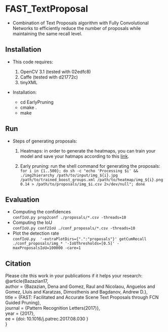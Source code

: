 # FAST_TextProposal
- Combination of Text Proposals algorithm with Fully Convolutional Networks to efficiently reduce the number of proposals while maintaining the same recall level. <br />

## Installation

- This code requires:
   1. OpenCV 3.1 (tested with 02edfc8) 
   2. Caffe (tested with d21772c)
   3. tinyXML

- Installation:
  * cd EarlyPruning
  * cmake .
  * make

## Run
- Steps of generating proposals:
  1. Heatmaps: in order to generate the heatmaps, you can train your model and save your hatmaps according to this [link](https://github.com/denabazazian/pixelWise_textDetector).

  2. Early pruning: run the shell command for generating the proposals: <br />
 ```for i in {1..500}; do sh -c "echo 'Processing $i' && ./img2hierarchy /path/to/input/img_${i}.jpg /path/to/trained_boost_groups.xml /path/to/heatmap/img_${i}.png 0.14 > /path/to/proposals/img_$i.csv 2>/dev/null"; done```

## Evaluation
- Computing the confidences <br />
 ```confIoU.py prop2conf ./proposals/*.csv -threads=10```
- Computing the IoU <br />
  ```confIoU.py conf2IoU ./conf_proposals/*.csv -threads=10```
- Plot the detection rate <br />
   ```confIoU.py  '-extraPlotDirs={".":"proposals"}' getCumRecall ./conf_proposals/img_* '-IoUThresholds=[0.5]' -maxProposalsIoU=100000 -care=1```

## Citation
Please cite this work in your publications if it helps your research: <br />
@article{Bazazian17, <br />
author  = {Bazazian, Dena and Gomez, Raul and Nicolaou, Anguelos and Gomez, Lluis and Karatzas, Dimosthenis and Bagdanov, Andrew D.},<br />
title   = {FAST: Facilitated and Accurate Scene Text Proposals through FCN Guided Pruning},<br />
journal = {Pattern Recognition Letters(2017)},<br />
year    = {2017},<br />
ee      = {doi: 10.1016/j.patrec.2017.08.030 } <br />
}
